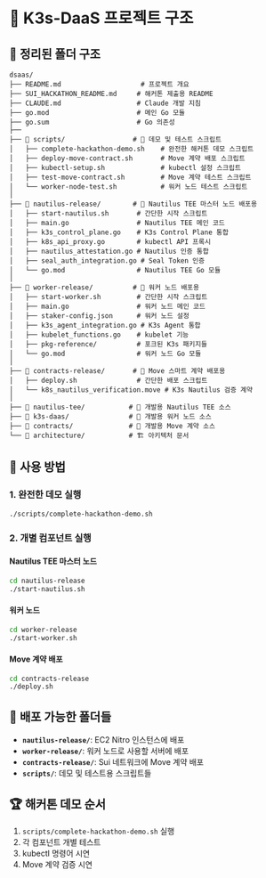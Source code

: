 # 🌊 K3s-DaaS 프로젝트 구조

## 📁 정리된 폴더 구조

```
dsaas/
├── README.md                    # 프로젝트 개요
├── SUI_HACKATHON_README.md     # 해커톤 제출용 README
├── CLAUDE.md                   # Claude 개발 지침
├── go.mod                      # 메인 Go 모듈
├── go.sum                      # Go 의존성
├──
├── 📁 scripts/                 # 🎯 데모 및 테스트 스크립트
│   ├── complete-hackathon-demo.sh    # 완전한 해커톤 데모 스크립트
│   ├── deploy-move-contract.sh       # Move 계약 배포 스크립트
│   ├── kubectl-setup.sh              # kubectl 설정 스크립트
│   ├── test-move-contract.sh         # Move 계약 테스트 스크립트
│   └── worker-node-test.sh           # 워커 노드 테스트 스크립트
│
├── 📁 nautilus-release/        # 🌊 Nautilus TEE 마스터 노드 배포용
│   ├── start-nautilus.sh       # 간단한 시작 스크립트
│   ├── main.go                 # Nautilus TEE 메인 코드
│   ├── k3s_control_plane.go    # K3s Control Plane 통합
│   ├── k8s_api_proxy.go        # kubectl API 프록시
│   ├── nautilus_attestation.go # Nautilus 인증 통합
│   ├── seal_auth_integration.go # Seal Token 인증
│   └── go.mod                  # Nautilus TEE Go 모듈
│
├── 📁 worker-release/          # 🔧 워커 노드 배포용
│   ├── start-worker.sh         # 간단한 시작 스크립트
│   ├── main.go                 # 워커 노드 메인 코드
│   ├── staker-config.json      # 워커 노드 설정
│   ├── k3s_agent_integration.go # K3s Agent 통합
│   ├── kubelet_functions.go    # kubelet 기능
│   ├── pkg-reference/          # 포크된 K3s 패키지들
│   └── go.mod                  # 워커 노드 Go 모듈
│
├── 📁 contracts-release/       # 📜 Move 스마트 계약 배포용
│   ├── deploy.sh               # 간단한 배포 스크립트
│   └── k8s_nautilus_verification.move # K3s Nautilus 검증 계약
│
├── 📁 nautilus-tee/           # 🔧 개발용 Nautilus TEE 소스
├── 📁 k3s-daas/               # 🔧 개발용 워커 노드 소스
├── 📁 contracts/              # 🔧 개발용 Move 계약 소스
└── 📁 architecture/           # 🏗️ 아키텍처 문서
```

## 🚀 사용 방법

### 1. 완전한 데모 실행
```bash
./scripts/complete-hackathon-demo.sh
```

### 2. 개별 컴포넌트 실행

#### Nautilus TEE 마스터 노드
```bash
cd nautilus-release
./start-nautilus.sh
```

#### 워커 노드
```bash
cd worker-release
./start-worker.sh
```

#### Move 계약 배포
```bash
cd contracts-release
./deploy.sh
```

## 🎯 배포 가능한 폴더들

- **`nautilus-release/`**: EC2 Nitro 인스턴스에 배포
- **`worker-release/`**: 워커 노드로 사용할 서버에 배포
- **`contracts-release/`**: Sui 네트워크에 Move 계약 배포
- **`scripts/`**: 데모 및 테스트용 스크립트들

## 🏆 해커톤 데모 순서

1. `scripts/complete-hackathon-demo.sh` 실행
2. 각 컴포넌트 개별 테스트
3. kubectl 명령어 시연
4. Move 계약 검증 시연